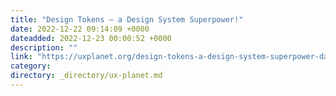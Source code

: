 ```yaml
---
title: "Design Tokens — a Design System Superpower!"
date: 2022-12-22 09:14:09 +0000
dateadded: 2022-12-23 00:00:52 +0000
description: ""
link: "https://uxplanet.org/design-tokens-a-design-system-superpower-dab07a5f0035?source=rss----819cc2aaeee0---4"
category:
directory: _directory/ux-planet.md
---
```

